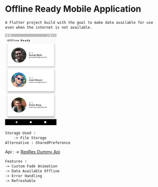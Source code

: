 # Offline Ready Mobile Application

    A Flutter project build with the goal to make data available for use even when the internet is not available.

<img src = "ScreenShots/home.png" height = "300">

    Storage Used :
        -> File Storage
    Alternative : SharedPreference

Api :
-> [ReqRes Dummy Api](https://reqres.in/api/users?page=1)

    Features :
    -> Custom Fade Animation
    -> Data Available Offline
    -> Error Handling
    -> Refreshable


    
